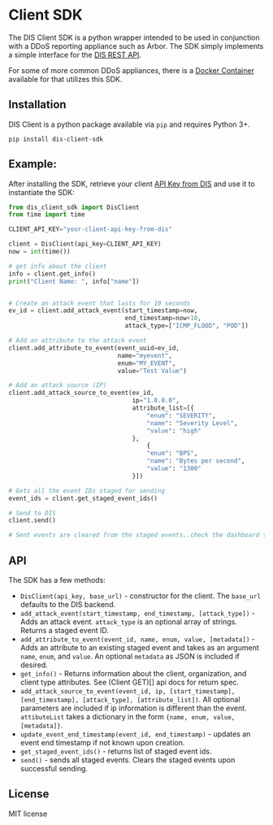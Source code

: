 # Client SDK

The DIS Client SDK is a python wrapper intended to be used in conjunction with a DDoS reporting appliance such as Arbor. The SDK simply implements a simple interface for the [DIS REST API]().

For some of more common DDoS appliances, there is a [Docker Container]() available for that utilizes this SDK.

## Installation

DIS Client is a python package available via `pip` and requires Python 3+.

```
pip install dis-client-sdk
```

## Example:

After installing the SDK, retrieve your client [API Key from DIS]() and use it to instantiate the SDK:

```python
from dis_client_sdk import DisClient
from time import time

CLIENT_API_KEY="your-client-api-key-from-dis"

client = DisClient(api_key=CLIENT_API_KEY)
now = int(time())

# get info about the client
info = client.get_info()
print("Client Name: ", info["name"])


# Create an attack event that lasts for 10 seconds
ev_id = client.add_attack_event(start_timestamp=now,
                                end_timestamp=now+10,
                                attack_type=["ICMP_FLOOD", "POD"])

# Add an attribute to the attack event
client.add_attribute_to_event(event_uuid=ev_id,
                              name="myevent",
                              enum="MY_EVENT",
                              value="Test Value")

# Add an attack source (IP)
client.add_attack_source_to_event(ev_id,
                                  ip="1.0.0.0",
                                  attribute_list=[{
                                      "enum": "SEVERITY",
                                      "name": "Severity Level",
                                      "value": "high"
                                  },
                                      {
                                      "enum": "BPS",
                                      "name": "Bytes per second",
                                      "value": "1300"
                                  }])

# Gets all the event IDs staged for sending
event_ids = client.get_staged_event_ids()

# Send to DIS
client.send()

# Sent events are cleared from the staged events..check the dashboard to see your client metrics.


```

## API

The SDK has a few methods:

- `DisClient(api_key, base_url)` - constructor for the client. The `base_url` defaults to the DIS backend.
- `add_attack_event(start_timestamp, end_timestamp, [attack_type])` - Adds an attack event. `attack_type` is an optional array of strings. Returns a staged event ID.
- `add_attribute_to_event(event_id, name, enum, value, [metadata])` - Adds an attribute to an existing staged event and takes as an argument `name`, `enum`, and `value`. An optional `metadata` as JSON is included if desired.
- `get_info()` - Returns information about the client, organization, and client type attributes. See (Client GET)[] api docs for return spec.
- `add_attack_source_to_event(event_id, ip, [start_timestamp], [end_timestamp], [attack_type], [attribute_list])`. All optional parameters are included if ip information is different than the event. `attibuteList` takes a dictionary in the form `{name, enum, value, [metadata]}`.
- `update_event_end_timestamp(event_id, end_timestamp)` - updates an event end timestamp if not known upon creation.
- `get_staged_event_ids()` - returns list of staged event ids.
- `send()` - sends all staged events. Clears the staged events upon successful sending.

## License

MIT license
